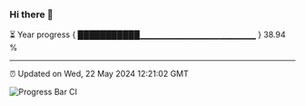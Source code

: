 ### Hi there 👋

⏳ Year progress { ███████████▁▁▁▁▁▁▁▁▁▁▁▁▁▁▁▁▁▁▁ } 38.94 %

---

⏰ Updated on Wed, 22 May 2024 12:21:02 GMT

![Progress Bar CI](https://github.com/liununu/liununu/workflows/Progress%20Bar%20CI/badge.svg)
